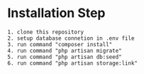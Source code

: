 # Installation Step 

    1. clone this repository
    2. setup database connetion in .env file
    3. run command "composer install"
    4. run command "php artisan migrate"
    5. run command "php artisan db:seed"
    6. run command "php artisan storage:link"